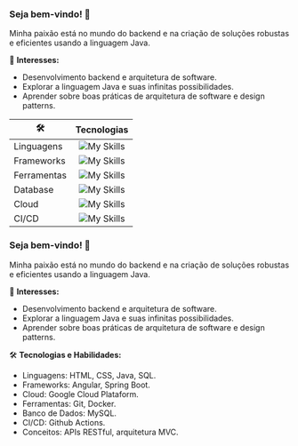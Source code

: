 ### Seja bem-vindo! 👋

Minha paixão está no mundo do backend e na criação de soluções robustas e eficientes usando a linguagem Java.

🌟 **Interesses:**
- Desenvolvimento backend e arquitetura de software.
- Explorar a linguagem Java e suas infinitas possibilidades.
- Aprender sobre boas práticas de arquitetura de software e design patterns.

| 🛠️ | **Tecnologias** |
| --- | :---: |
| Linguagens | ![My Skills](https://skillicons.dev/icons?i=java,html,css&theme=dark) |
| Frameworks | ![My Skills](https://skillicons.dev/icons?i=spring,angular&theme=dark) |
| Ferramentas | ![My Skills](https://skillicons.dev/icons?i=git,docker&theme=dark) |
| Database | ![My Skills](https://skillicons.dev/icons?i=mysql&theme=dark) |
| Cloud | ![My Skills](https://skillicons.dev/icons?i=gcp&theme=dark) |
| CI/CD | ![My Skills](https://skillicons.dev/icons?i=githubactions&theme=dark) |
<!--
- 🔭 I’m currently working on ...
- ☕ I’m currently learning Java language
- 👯 I’m looking to collaborate on ...
- 🤔 I’m looking for help with ...
- 💬 Ask me about ...
- 📫 How to reach me: ...
- 😄 Pronouns: ...
- ⚡ Fun fact: ...
-->

### Seja bem-vindo! 👋

Minha paixão está no mundo do backend e na criação de soluções robustas e eficientes usando a linguagem Java.

🌟 **Interesses:**
- Desenvolvimento backend e arquitetura de software.
- Explorar a linguagem Java e suas infinitas possibilidades.
- Aprender sobre boas práticas de arquitetura de software e design patterns.

🛠️ **Tecnologias e Habilidades:**
- Linguagens: HTML, CSS, Java, SQL.
- Frameworks: Angular, Spring Boot.
- Cloud: Google Cloud Plataform.
- Ferramentas: Git, Docker.
- Banco de Dados: MySQL.
- CI/CD: Github Actions.
- Conceitos: APIs RESTful, arquitetura MVC.
<!--
- 🔭 I’m currently working on ...
- ☕ I’m currently learning Java language
- 👯 I’m looking to collaborate on ...
- 🤔 I’m looking for help with ...
- 💬 Ask me about ...
- 📫 How to reach me: ...
- 😄 Pronouns: ...
- ⚡ Fun fact: ...
-->

